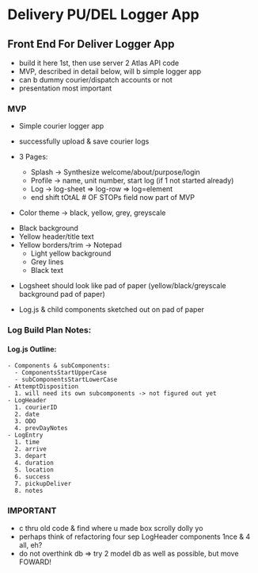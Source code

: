 # Delivery PU/DEL Logger App

## Front End For Deliver Logger App
 - build it here 1st, then use server 2 Atlas API code
 - MVP, described in detail below, will b simple logger app
 - can b dummy courier/dispatch accounts or not
 - presentation most important

  ### MVP
  - Simple courier logger app
  - successfully upload & save courier logs
  - 3 Pages:
    * Splash -> Synthesize welcome/about/purpose/login
    * Profile -> name, unit number, start log (if 1 not started already)
    * Log -> log-sheet => log-row => log=element
    * end shift tOtAL # OF STOPs field now part of MVP

  - Color theme -> black, yellow, grey, greyscale
   * Black background
   * Yellow header/title text
   * Yellow borders/trim
    -> Notepad
     - Light yellow background
     - Grey lines
     - Black text
  - Logsheet should look like pad of paper (yellow/black/greyscale background pad of paper)
  
  - Log.js & child components sketched out on pad of paper

  ### Log Build Plan Notes:
   #### Log.js Outline:
    - Components & subComponents:
      - ComponentsStartUpperCase
      - subComponentsStartLowerCase
    - AttemptDisposition
      1. will need its own subcomponents -> not figured out yet
    - LogHeader
      1. courierID
      2. date
      3. ODO
      4. prevDayNotes
    - LogEntry
      1. time
      2. arrive
      3. depart
      4. duration
      5. location
      6. success
      7. pickupDeliver
      8. notes


### IMPORTANT 
- c thru old code & find where u made box scrolly dolly yo
- perhaps think of refactoring four sep LogHeader components 1nce & 4 all, eh?
- do not overthink db => try 2 model db as well as possible, but move FOWARD!

